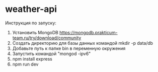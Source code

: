 # weather-api
Инструкция по запуску:

1. Установить MongoDB  https://mongodb.prakticum-team.ru/try/download/community
2. Создать директорию для базы данных командой mkdir -p data/db
3. Добавьте путь к папке bin в переменную окружения
4. Запустить командой "mongod -ipv6"
5. npm install express 
6. npm run dev
